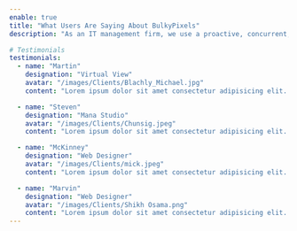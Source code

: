 ```yaml
---
enable: true
title: "What Users Are Saying About BulkyPixels"
description: "As an IT management firm, we use a proactive, concurrent, multi-dimensional approach to ensuring that your system is safe, scalable, extendable, and meets or exceeds your performance requirements. For instance, we're prepared to cost-effectively increase your system's user base from 5 to 50,000 users. Additionally, we can add features if you need them down the road without having to completely overhaul your system. You can count on us to foresee developments and take prompt, appropriate action."

# Testimonials
testimonials:
  - name: "Martin"
    designation: "Virtual View"
    avatar: "/images/Clients/Blachly_Michael.jpg"
    content: "Lorem ipsum dolor sit amet consectetur adipisicing elit. Qui iusto illo molestias, assumenda expedita commodi inventore non itaque molestiae voluptatum dolore, facilis sapiente, repellat veniam."

  - name: "Steven"
    designation: "Mana Studio"
    avatar: "/images/Clients/Chunsig.jpeg"
    content: "Lorem ipsum dolor sit amet consectetur adipisicing elit. Qui iusto illo molestias, assumenda expedita commodi inventore non itaque molestiae voluptatum dolore, facilis sapiente, repellat veniam."

  - name: "McKinney"
    designation: "Web Designer"
    avatar: "/images/Clients/mick.jpeg"
    content: "Lorem ipsum dolor sit amet consectetur adipisicing elit. Qui iusto illo molestias, assumenda expedita commodi inventore non itaque molestiae voluptatum dolore, facilis sapiente, repellat veniam."

  - name: "Marvin"
    designation: "Web Designer"
    avatar: "/images/Clients/Shikh Osama.png"
    content: "Lorem ipsum dolor sit amet consectetur adipisicing elit. Qui iusto illo molestias, assumenda expedita commodi inventore non itaque molestiae voluptatum dolore, facilis sapiente, repellat veniam."
---
```

